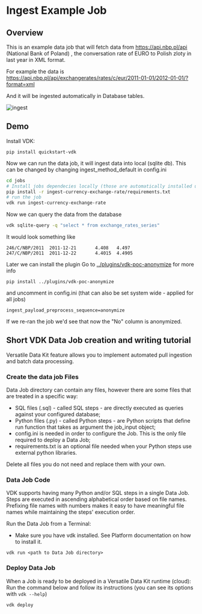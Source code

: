 # Ingest Example Job

## Overview

This is an example data job that will fetch data from https://api.nbp.pl/api (National Bank of Poland) , the conversation rate of EURO to Polish zloty in last year in XML format.

For example the data is https://api.nbp.pl/api/exchangerates/rates/c/eur/2011-01-01/2012-01-01/?format=xml

And it will be ingested automatically in Database tables.

![ingest](https://user-images.githubusercontent.com/2536458/175025089-de94c534-db4f-4ea2-b651-9e4b4ca4f839.png)


## Demo

Install VDK:
```
pip install quickstart-vdk
```

Now we can run the data job, it will ingest data into local (sqlite db). This can be changed by changing ingest_method_default in config.ini
```bash
cd jobs
# Install jobs dependecies locally (those are automatically installed upon 'cloud' deploy)
pip install -r ingest-currency-exchange-rate/requirements.txt
# run the job
vdk run ingest-currency-exchange-rate
```

Now we can query the data from the database
```bash
vdk sqlite-query -q "select * from exchange_rates_series"
```
It would look something like
```
246/C/NBP/2011  2011-12-21       4.408   4.497
247/C/NBP/2011  2011-12-22       4.4015  4.4905
```

Later we can install the plugin Go to [../plugins/vdk-poc-anonymize](../../plugins/vdk-poc-anonymize) for more info
```
pip install ../plugins/vdk-poc-anonymize
```
and uncomment in config.ini (that can also be set system wide - applied for all jobs)
```
ingest_payload_preprocess_sequence=anonymize
```

If we re-ran the job we'd see that now the "No" column is anonymized.


## Short VDK Data Job creation and writing tutorial

Versatile Data Kit feature allows you to implement automated pull ingestion and batch data processing.

### Create the data job Files

Data Job directory can contain any files, however there are some files that are treated in a specific way:

* SQL files (.sql) - called SQL steps - are directly executed as queries against your configured database;
* Python files (.py) - called Python steps - are Python scripts that define run function that takes as argument the job_input object;
* config.ini is needed in order to configure the Job. This is the only file required to deploy a Data Job;
* requirements.txt is an optional file needed when your Python steps use external python libraries.

Delete all files you do not need and replace them with your own.

### Data Job Code

VDK supports having many Python and/or SQL steps in a single Data Job. Steps are executed in ascending alphabetical order based on file names.
Prefixing file names with numbers makes it easy to have meaningful file names while maintaining the steps' execution order.

Run the Data Job from a Terminal:
* Make sure you have vdk installed. See Platform documentation on how to install it.
```
vdk run <path to Data Job directory>
```

### Deploy Data Job

When a Job is ready to be deployed in a Versatile Data Kit runtime (cloud):
Run the command below and follow its instructions (you can see its options with `vdk --help`)
```python
vdk deploy
```

